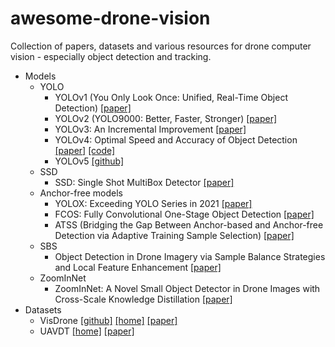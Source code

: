 # awesome-drone-vision
Collection of papers, datasets and various resources for drone computer vision - especially object detection and tracking.

- Models
  - YOLO
    - YOLOv1 (You Only Look Once: Unified, Real-Time Object Detection) [[paper]](https://arxiv.org/abs/1506.02640)
    - YOLOv2 (YOLO9000: Better, Faster, Stronger) [[paper]](https://arxiv.org/abs/1612.08242)
    - YOLOv3: An Incremental Improvement [[paper]](https://arxiv.org/abs/1804.02767)
    - YOLOv4: Optimal Speed and Accuracy of Object Detection [[paper]](https://arxiv.org/abs/2004.10934) [[code]](https://github.com/AlexeyAB/darknet)
    - YOLOv5 [[github]](https://github.com/ultralytics/yolov5)
  - SSD
    - SSD: Single Shot MultiBox Detector [[paper]](https://arxiv.org/abs/1512.02325)
  - Anchor-free models
    - YOLOX: Exceeding YOLO Series in 2021 [[paper]](https://arxiv.org/abs/2107.08430)
    - FCOS: Fully Convolutional One-Stage Object Detection [[paper]](https://arxiv.org/abs/1904.01355)
    - ATSS (Bridging the Gap Between Anchor-based and Anchor-free Detection via Adaptive Training Sample Selection) [[paper]](https://arxiv.org/abs/1912.02424)
  - SBS
    - Object Detection in Drone Imagery via Sample Balance Strategies and Local Feature Enhancement [[paper]](https://www.mdpi.com/2076-3417/11/8/3547)
  - ZoomInNet
    - ZoomInNet: A Novel Small Object Detector in Drone Images with Cross-Scale Knowledge Distillation [[paper]](https://www.mdpi.com/2072-4292/13/6/1198)
- Datasets
  - VisDrone [[github]](https://github.com/VisDrone/VisDrone-Dataset) [[home]](http://aiskyeye.com/) [[paper]](https://arxiv.org/abs/2001.06303)
  - UAVDT [[home]](https://sites.google.com/view/grli-uavdt/%E9%A6%96%E9%A1%B5) [[paper]](https://arxiv.org/abs/1804.00518)
